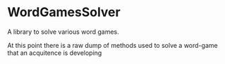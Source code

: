 # WordGamesSolver
A library to solve various word games.

At this point there is a raw dump of methods used to solve a word-game that an acquitence is developing
